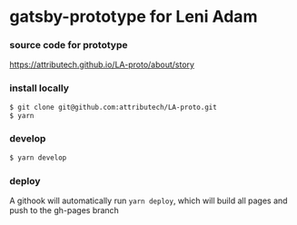 # gatsby-prototype for Leni Adam

### source code for prototype
https://attributech.github.io/LA-proto/about/story

### install locally
```sh
$ git clone git@github.com:attributech/LA-proto.git
$ yarn
```
### develop
```sh
$ yarn develop
```
### deploy
A githook will automatically run `yarn deploy`, which will build all pages and push to the gh-pages branch